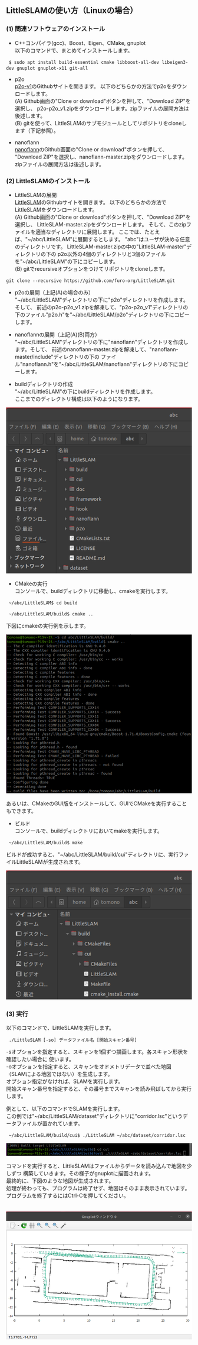 ﻿## LittleSLAMの使い方（Linuxの場合）

### (1) 関連ソフトウェアのインストール

- C++コンパイラ(gcc)、Boost、Eigen、CMake, gnuplot  
以下のコマンドで、まとめてインストールします。

</code></pre>
<pre><code> $ sudo apt install build-essential cmake libboost-all-dev libeigen3-dev gnuplot gnuplot-x11 git-all
</code></pre>

- p2o  
[p2o-v1](https://github.com/furo-org/p2o/tree/p2o_v1)のGithubサイトを開きます。
以下のどちらかの方法でp2oをダウンロードします。  
(A) Github画面の"Clone or download"ボタンを押して、"Download ZIP"を選択し、
p2o-p2o_v1.zipをダウンロードします。zipファイルの展開方法は後述します。  
(B) gitを使って、LittleSLAMのサブモジュールとしてリポジトリをcloneします（下記参照）。 

- nanoflann  
[nanoflann](https://github.com/jlblancoc/nanoflann)のGithub画面の"Clone or download"ボタンを押して、
"Download ZIP"を選択し、nanoflann-master.zipをダウンロードします。
zipファイルの展開方法は後述します。  

### (2) LittleSLAMのインストール

- LittleSLAMの展開  
[LittleSLAM](https://github.com/furo-org/LittleSLAM)のGithubサイトを開きます。
以下のどちらかの方法でLittleSLAMをダウンロードします。  
(A) Github画面の"Clone or download"ボタンを押して、"Download ZIP"を選択し、
LittleSLAM-master.zipをダウンロードします。
そして、このzipファイルを適当なディレクトリに展開します。
ここでは、たとえば、"\~/abc/LittleSLAM"に展開するとします。
"abc"はユーザが決める任意のディレクトリです。
LittleSLAM-master.zipの中の"LittleSLAM-master"ディレクトリの下の
p2o以外の4個のディレクトリと3個のファイルを"\~/abc/LittleSLAM"の下にコピーします。  
(B) gitでrecursiveオプションをつけてリポジトリをcloneします。
```
git clone --recursive https://github.com/furo-org/LittleSLAM.git
```

- p2oの展開（上記(A)の場合のみ）  
"\~/abc/LittleSLAM"ディレクトリの下に"p2o"ディレクトリを作成します。そして、
前述のp2o-p2o_v1.zipを解凍して、"p2o-p2o_v1"ディレクトリの下のファイル"p2o.h"を"\~/abc/LittleSLAM/p2o"ディレクトリの下にコピーします。 

- nanoflannの展開（上記(A)(B)両方）  
"\~/abc/LittleSLAM"ディレクトリの下に"nanoflann"ディレクトリを作成します。そして、
前述のnanoflann-master.zipを解凍して、"nanoflann-master/include"ディレクトリの下の
ファイル"nanoflann.h"を"\~/abc/LittleSLAM/nanoflann"ディレクトリの下にコピーします。 


- buildディレクトリの作成  
"\~/abc/LittleSLAM"の下にbuildディレクトリを作成します。  
ここまでのディレクトリ構成は以下のようになります。

![ディレクトリ構成](images/folders-lnx.png)

- CMakeの実行  
コンソールで、buildディレクトリに移動し、cmakeを実行します。

</code></pre>
<pre><code> ~/abc/LittleSLAM$ cd build
</code></pre>
<pre><code> ~/abc/LittleSLAM/build$ cmake ..
</code></pre>

下図にcmakeの実行例を示します。

![cmake](images/cmake-lnx.png)

あるいは、CMakeのGUI版をインストールして、GUIでCMakeを実行することもできます。

- ビルド  
コンソールで、buildディレクトリにおいてmakeを実行します。  
</code></pre>
<pre><code> ~/abc/LittleSLAM/build$ make
</code></pre>
ビルドが成功すると、"\~/abc/LittleSLAM/build/cui"ディレクトリに、実行ファイルLittleSLAMが生成されます。  

![cmake](images/exefile-lnx.png)

### (3) 実行

以下のコマンドで、LittleSLAMを実行します。

</code></pre>
<pre><code> ./LittleSLAM [-so] データファイル名 [開始スキャン番号]
</code></pre>

-sオプションを指定すると、スキャンを1個ずつ描画します。各スキャン形状を確認したい場合に
使います。  
-oオプションを指定すると、スキャンをオドメトリデータで並べた地図
（SLAMによる地図ではない）を生成します。  
オプション指定がなければ、SLAMを実行します。  
開始スキャン番号を指定すると、その番号までスキャンを読み飛ばしてから実行します。

例として、以下のコマンドでSLAMを実行します。  
この例では"\~/abc/LittleSLAM/dataset"ディレクトリに"corridor.lsc"というデータファイルが置かれています。  
</code></pre>
<pre><code> ~/abc/LittleSLAM/build/cui$ ./LittleSLAM ~/abc/dataset/corridor.lsc
</code></pre>

![cmake](images/command-lnx.png)  
  
コマンドを実行すると、LittleSLAMはファイルからデータを読み込んで地図を少しずつ
構築していきます。その様子がgnuplotに描画されます。  
最終的に、下図のような地図が生成されます。  
処理が終わっても、プログラムは終了せず、地図はそのまま表示されています。  
プログラムを終了するにはCtrl-Cを押してください。

　
![cmake](images/result-lnx.png)
